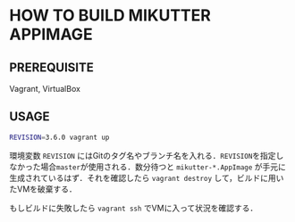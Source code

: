 HOW TO BUILD MIKUTTER APPIMAGE
=====================
PREREQUISITE
------------
Vagrant, VirtualBox

USAGE
-----
```bash
REVISION=3.6.0 vagrant up
```

環境変数 `REVISION` にはGitのタグ名やブランチ名を入れる．`REVISION`を指定しなかった場合`master`が使用される．数分待つと `mikutter-*.AppImage` が手元に生成されているはず．それを確認したら `vagrant destroy` して，ビルドに用いたVMを破棄する．

もしビルドに失敗したら `vagrant ssh` でVMに入って状況を確認する．
